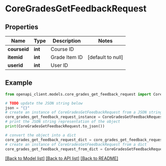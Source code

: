 # CoreGradesGetFeedbackRequest


## Properties

Name | Type | Description | Notes
------------ | ------------- | ------------- | -------------
**courseid** | **int** | Course ID | 
**itemid** | **int** | Grade Item ID | [default to null]
**userid** | **int** | User ID | 

## Example

```python
from openapi_client.models.core_grades_get_feedback_request import CoreGradesGetFeedbackRequest

# TODO update the JSON string below
json = "{}"
# create an instance of CoreGradesGetFeedbackRequest from a JSON string
core_grades_get_feedback_request_instance = CoreGradesGetFeedbackRequest.from_json(json)
# print the JSON string representation of the object
print(CoreGradesGetFeedbackRequest.to_json())

# convert the object into a dict
core_grades_get_feedback_request_dict = core_grades_get_feedback_request_instance.to_dict()
# create an instance of CoreGradesGetFeedbackRequest from a dict
core_grades_get_feedback_request_from_dict = CoreGradesGetFeedbackRequest.from_dict(core_grades_get_feedback_request_dict)
```
[[Back to Model list]](../README.md#documentation-for-models) [[Back to API list]](../README.md#documentation-for-api-endpoints) [[Back to README]](../README.md)


